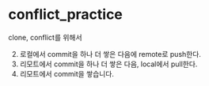 # conflict_practice
clone, conflict를 위해서

2. 로컬에서 commit을 하나 더 쌓은 다음에 remote로 push한다.
3. 리모트에서 commit을 하나 더 쌓은 다음, local에서 pull한다.
4. 리모트에서 commit을 쌓습니다.

